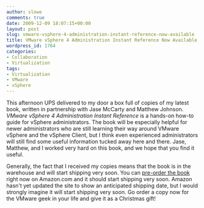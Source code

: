 ```yaml
---
author: slowe
comments: true
date: 2009-12-09 18:07:15+00:00
layout: post
slug: vmware-vsphere-4-administration-instant-reference-now-available
title: VMware vSphere 4 Administration Instant Reference Now Available
wordpress_id: 1764
categories:
- Collaboration
- Virtualization
tags:
- Virtualization
- VMware
- vSphere
---
```


This afternoon UPS delivered to my door a box full of copies of my latest book, written in partnership with Jase McCarty and Matthew Johnson. _VMware vSphere 4 Administration Instant Reference_ is a hands-on how-to guide for vSphere administrators. The book will be especially helpful for newer administrators who are still learning their way around VMware vSphere and the vSphere Client, but I think even experienced administrators will still find some useful information tucked away here and there. Jase, Matthew, and I worked very hard on this book, and we hope that you find it useful.

Generally, the fact that I received my copies means that the book is in the warehouse and will start shipping very soon. You can [pre-order the book](http://www.amazon.com/VMware-vSphere-Administration-Instant-Reference/dp/0470520728/ref=sr_1_3?ie=UTF8&s=books&qid=1260399569&sr=8-3) right now on Amazon.com and it should start shipping very soon. Amazon hasn't yet updated the site to show an anticipated shipping date, but I would strongly imagine it will start shipping very soon. Go order a copy now for the VMware geek in your life and give it as a Christmas gift!
